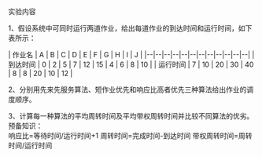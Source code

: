 实验内容

1、假设系统中可同时运行两道作业，给出每道作业的到达时间和运行时间，如下表所示：

| 作业名 |  A | B | C | D | E | F | G | H | I | J |
|--|--|--|--|--|--|--|--|--|--|--|--|
| 到达时间 | 0 |	2 |	5 |	7 |	12 |	15 |	4 |	6 | 	8 |	10 |
| 运行时间 | 7 | 10 | 20 |	30 |	40 |	8 | 8 |	20	| 10 |	12 |


2、分别用先来先服务算法、短作业优先和响应比高者优先三种算法给出作业的调度顺序。

3、计算每一种算法的平均周转时间及平均带权周转时间并比较不同算法的优劣。
预备知识：	 
响应比=等待时间/运行时间+1
周转时间=完成时间-到达时间
带权周转时间=周转时间/运行时间
